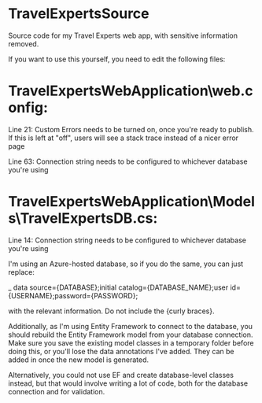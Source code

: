 # TravelExpertsSource
Source code for my Travel Experts web app, with sensitive information removed.

If you want to use this yourself, you need to edit the following files:

# TravelExpertsWebApplication\web.config:

Line 21: Custom Errors needs to be turned on, once you're ready to publish. If this is left at "off", users will see a stack trace instead of a nicer error page

Line 63: Connection string needs to be configured to whichever database you're using

# TravelExpertsWebApplication\Models\TravelExpertsDB.cs:

Line 14: Connection string needs to be configured to whichever database you're using

I'm using an Azure-hosted database, so if you do the same, you can just replace:

_ data source={DATABASE};initial catalog={DATABASE_NAME};user id={USERNAME};password={PASSWORD};

with the relevant information. Do not include the {curly braces}.

Additionally, as I'm using Entity Framework to connect to the database, you should rebuild the Entity Framework model from your database connection. Make sure you save the existing model classes in a temporary folder before doing this, or you'll lose the data annotations I've added. They can be added in once the new model is generated.

Alternatively, you could not use EF and create database-level classes instead, but that would involve writing a lot of code, both for the database connection and for validation.


